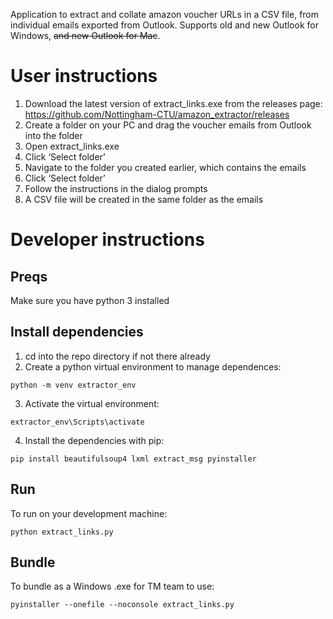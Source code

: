 Application to extract and collate amazon voucher URLs in a CSV file, from individual emails exported from Outlook. Supports old and new Outlook for Windows, ~~and new Outlook for Mac~~.

# User instructions
1. Download the latest version of extract_links.exe from the releases page: https://github.com/Nottingham-CTU/amazon_extractor/releases
2. Create a folder on your PC and drag the voucher emails from Outlook into the folder
3. Open extract_links.exe
4. Click ‘Select folder’
5. Navigate to the folder you created earlier, which contains the emails
6. Click ‘Select folder’
7. Follow the instructions in the dialog prompts
8. A CSV file will be created in the same folder as the emails

# Developer instructions
## Preqs
Make sure you have python 3 installed

## Install dependencies
1. cd into the repo directory if not there already
2. Create a python virtual environment to manage dependences:
``` 
python -m venv extractor_env

```
3. Activate the virtual environment:
```
extractor_env\Scripts\activate
```
4. Install the dependencies with pip:
``` 
pip install beautifulsoup4 lxml extract_msg pyinstaller
```


## Run
To run on your development machine:
```
python extract_links.py
```

## Bundle
To bundle as a Windows .exe for TM team to use:
```
pyinstaller --onefile --noconsole extract_links.py
```
